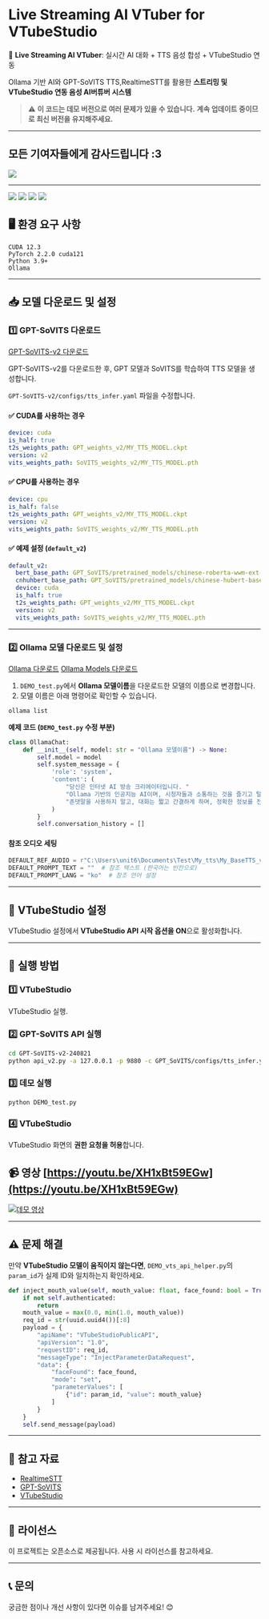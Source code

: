 # Live Streaming AI VTuber for VTubeStudio

🎤 **Live Streaming AI VTuber**: 실시간 AI 대화 + TTS 음성 합성 + VTubeStudio 연동

Ollama 기반 AI와 GPT-SoVITS TTS,RealtimeSTT를 활용한 **스트리밍 및 VTubeStudio 연동 음성 AI버튜버 시스템**

> ⚠️ **이 코드는 데모 버전으로 여러 문제가 있을 수 있습니다.**
> **계속 업데이트 중이므로 최신 버전을 유지해주세요.**

---

## 모든 기여자들에게 감사드립니다 :3

<a href="https://github.com/Leehyunbin0131/LiveStreaming-AI-VTuber/graphs/contributors" target="_blank">
  <img src="https://contrib.rocks/image?repo=Leehyunbin0131/LiveStreaming-AI-VTuber" />
</a>

---

<p>
  <img src="https://img.shields.io/badge/Python-3776AB?style=for-the-badge&logo=python&logoColor=white"/>
  <img src="https://img.shields.io/badge/CUDA-76B900?style=for-the-badge&logo=nvidia&logoColor=white"/>
  <img src="https://img.shields.io/badge/PyTorch-EE4C2C?style=for-the-badge&logo=pytorch&logoColor=white"/>
  <img src="https://img.shields.io/badge/Ollama-000000?style=for-the-badge&logo=ollama&logoColor=white"/>
</p>


## 🖥️ 환경 요구 사항
```
CUDA 12.3
PyTorch 2.2.0 cuda121
Python 3.9+
Ollama 
```

---

## 📥 모델 다운로드 및 설정

### 1️⃣ GPT-SoVITS 다운로드
[GPT-SoVITS-v2 다운로드](https://github.com/RVC-Boss/GPT-SoVITS/releases/tag/20240821v2)

GPT-SoVITS-v2를 다운로드한 후, GPT 모델과 SoVITS를 학습하여 TTS 모델을 생성합니다.

`GPT-SoVITS-v2/configs/tts_infer.yaml` 파일을 수정합니다.

#### ✅ CUDA를 사용하는 경우
```yaml
device: cuda
is_half: true
t2s_weights_path: GPT_weights_v2/MY_TTS_MODEL.ckpt
version: v2
vits_weights_path: SoVITS_weights_v2/MY_TTS_MODEL.pth
```

#### ✅ CPU를 사용하는 경우
```yaml
device: cpu
is_half: false
t2s_weights_path: GPT_weights_v2/MY_TTS_MODEL.ckpt
version: v2
vits_weights_path: SoVITS_weights_v2/MY_TTS_MODEL.pth
```

#### ✅ 예제 설정 (`default_v2`)
```yaml
default_v2:
  bert_base_path: GPT_SoVITS/pretrained_models/chinese-roberta-wwm-ext-large
  cnhuhbert_base_path: GPT_SoVITS/pretrained_models/chinese-hubert-base
  device: cuda
  is_half: true
  t2s_weights_path: GPT_weights_v2/MY_TTS_MODEL.ckpt
  version: v2
  vits_weights_path: SoVITS_weights_v2/MY_TTS_MODEL.pth
```

---

### 2️⃣ Ollama 모델 다운로드 및 설정

[Ollama 다운로드](https://ollama.com/download)
[Ollama Models 다운로드](https://ollama.com/search)

1. `DEMO_test.py`에서 **Ollama 모델이름**을 다운로드한 모델의 이름으로 변경합니다.
2. 모델 이름은 아래 명령어로 확인할 수 있습니다.
```bash
ollama list
```

**예제 코드 (`DEMO_test.py` 수정 부분)**
```python
class OllamaChat:
    def __init__(self, model: str = "Ollama 모델이름") -> None:
        self.model = model
        self.system_message = {
            'role': 'system',
            'content': (
                "당신은 인터넷 AI 방송 크리에이터입니다. "
                "Ollama 기반의 인공지능 AI이며, 시청자들과 소통하는 것을 즐기고 털털한 성격을 가졌습니다. "
                "존댓말을 사용하지 말고, 대화는 짧고 간결하게 하며, 정확한 정보를 전달하세요."
            )
        }
        self.conversation_history = []
```

#### **참조 오디오 세팅**
```python
DEFAULT_REF_AUDIO = r"C:\Users\unit6\Documents\Test\My_tts\My_BaseTTS_v2.wav"  # 참조 오디오 경로
DEFAULT_PROMPT_TEXT = ""  # 참조 텍스트 (한국어는 빈칸으로)
DEFAULT_PROMPT_LANG = "ko"  # 참조 언어 설정
```

---

## 🎥 VTubeStudio 설정
VTubeStudio 설정에서 **VTubeStudio API 시작 옵션을 ON**으로 활성화합니다.

---

## 🚀 실행 방법

### 1️⃣ **VTubeStudio**
VTubeStudio 실행.

### 2️⃣ **GPT-SoVITS API 실행**
```bash
cd GPT-SoVITS-v2-240821
python api_v2.py -a 127.0.0.1 -p 9880 -c GPT_SoVITS/configs/tts_infer.yaml
```

### 3️⃣ **데모 실행**
```bash
python DEMO_test.py
```

### 4️⃣ **VTubeStudio**
VTubeStudio 화면의 **권한 요청을 허용**합니다.

## 📹 영상 [https://youtu.be/XH1xBt59EGw](https://youtu.be/XH1xBt59EGw)
[![데모 영상](https://img.youtube.com/vi/XH1xBt59EGw/0.jpg)](https://youtu.be/XH1xBt59EGw)

---

## ⚠️ 문제 해결
만약 **VTubeStudio 모델이 움직이지 않는다면**, `DEMO_vts_api_helper.py`의 `param_id`가 실제 ID와 일치하는지 확인하세요.

```python
def inject_mouth_value(self, mouth_value: float, face_found: bool = True, param_id: str = "MouthOpen"):  # 실제 ID 확인
    if not self.authenticated:
        return
    mouth_value = max(0.0, min(1.0, mouth_value))
    req_id = str(uuid.uuid4())[:8]
    payload = {
        "apiName": "VTubeStudioPublicAPI",
        "apiVersion": "1.0",
        "requestID": req_id,
        "messageType": "InjectParameterDataRequest",
        "data": {
            "faceFound": face_found,
            "mode": "set",
            "parameterValues": [
                {"id": param_id, "value": mouth_value}
            ]
        }
    }
    self.send_message(payload)
```

---

## 🔗 참고 자료
- [RealtimeSTT](https://github.com/KoljaB/RealtimeSTT)
- [GPT-SoVITS](https://github.com/RVC-Boss/GPT-SoVITS)
- [VTubeStudio](https://github.com/DenchiSoft/VTubeStudio)

---

## 📜 라이선스
이 프로젝트는 오픈소스로 제공됩니다. 사용 시 라이선스를 참고하세요.

---

## 📞 문의
궁금한 점이나 개선 사항이 있다면 이슈를 남겨주세요! 😊
